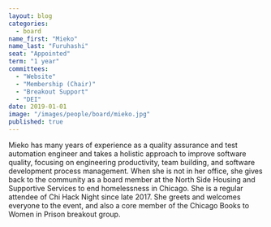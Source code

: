 ```yaml
---
layout: blog
categories: 
  - board
name_first: "Mieko"
name_last: "Furuhashi"
seat: "Appointed"
term: "1 year"
committees:
  - "Website"
  - "Membership (Chair)"
  - "Breakout Support"
  - "DEI"
date: 2019-01-01
image: "/images/people/board/mieko.jpg"
published: true
---
```


Mieko has many years of experience as a quality assurance and test automation engineer and takes a holistic approach to improve software quality, focusing on engineering productivity, team building, and software development process management. When she is not in her office, she gives back to the community as a board member at the North Side Housing and Supportive Services to end homelessness in Chicago. She is a regular attendee of Chi Hack Night since late 2017. She greets and welcomes everyone to the event, and also a core member of the Chicago Books to Women in Prison breakout group.